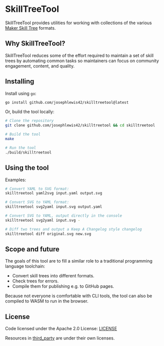 # SkillTreeTool

SkillTreeTool provides utilities for working with collections of the various [Maker Skill Tree](https://github.com/sjpiper145/MakerSkillTree/tree/main) formats.

## Why SkillTreeTool?

SkillTreeTool reduces some of the effort required to maintain a set of skill trees by
automating common tasks so maintainers can focus on community engagement, content, and quality.

## Installing

Install using `go`:

```bash
go install github.com/josephlewis42/skilltreetool@latest
```

Or, build the tool locally:

```bash
# Clone the repository
git clone github.com/josephlewis42/skilltreetool && cd skilltreetool

# Build the tool
make

# Run the tool
./build/skilltreetool
```

## Using the tool

Examples:

```sh
# Convert YAML to SVG format:
skilltreetool yaml2svg input.yaml output.svg

# Convert SVG to YAML format:
skilltreetool svg2yaml input.svg output.yaml

# Convert SVG to YAML, output directly in the console
skilltreetool svg2yaml input.svg -

# Diff two trees and output a Keep A Changelog style changelog
skilltreetool diff original.svg new.svg
```

## Scope and future

The goals of this tool are to fill a similar role to a traditional programming language toolchain:

* Convert skill trees into different formats.
* Check trees for errors.
* Compile them for publishing e.g. to GitHub pages.

Because not everyone is comfortable with CLI tools, the tool can also be 
compiled to WASM to run in the browser.

## License

Code licensed under the Apache 2.0 License: [LICENSE](LICENSE)

Resources in [third_party](third_party) are under their own licenses.